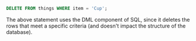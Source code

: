 ```sql
DELETE FROM things WHERE item = 'Cup';
```

The above statement uses the DML component of SQL, since it deletes the rows that meet a specific criteria (and doesn't impact the structure of the database).